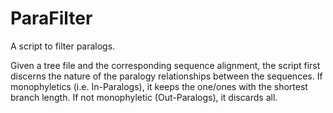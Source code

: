 # ParaFilter

A script to filter paralogs. 

Given a tree file and the corresponding sequence alignment, the script first discerns the nature of the paralogy relationships between the sequences. If monophyletics (i.e. In-Paralogs), it keeps the one/ones with the shortest branch length. If not monophyletic (Out-Paralogs), it discards all.

